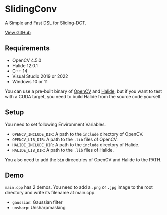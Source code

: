 # SlidingConv

A Simple and Fast DSL for Sliding-DCT.

[View GitHub](https://github.com/fukushimalab/SlidingConv)

## Requirements
- OpenCV 4.5.0
- Halide 12.0.1
- C++ 14
- Visual Studio 2019 or 2022
- Windows 10 or 11

You can use a pre-built binary of [OpenCV](https://github.com/opencv/opencv/releases) and [Halide](https://github.com/halide/Halide/releases), but if you want to test with a CUDA target, you need to build Halide from the source code yourself.

## Setup

You need to set following Environment Variables.

- `OPENCV_INCLUDE_DIR`: A path to the `include` directory of OpenCV.
- `OPENCV_LIB_DIR`: A path to the `.lib` files of OpenCV.
- `HALIDE_INCLUDE_DIR`: A path to the `include` directory of Halide.
- `HALIDE_LIB_DIR`: A path to the `.lib` files of Halide.

You also need to add the `bin` direcotries of OpenCV and Halide to the PATH.

## Demo

`main.cpp` has 2 demos. You need to add a `.png` or `.jpg` image to the root directory and write its filename at main.cpp.

- `gaussian`: Gaussian filter
- `unsharp`: Unsharpmasking
